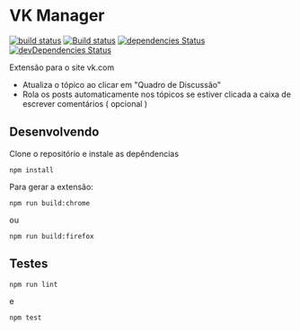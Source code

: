 # VK Manager

[![build status](https://img.shields.io/travis/knoxzin1/vk-manager/master.svg?style=flat-square)](https://travis-ci.org/knoxzin1/vk-manager)
[![Build status](https://ci.appveyor.com/api/projects/status/d5fc977wxepw0h9u/branch/master?svg=true)](https://ci.appveyor.com/project/knoxzin1/vk-manager/branch/master)
[![dependencies Status](https://david-dm.org/knoxzin1/vk-manager/status.svg)](https://david-dm.org/knoxzin1/vk-manager)
[![devDependencies Status](https://david-dm.org/knoxzin1/vk-manager/dev-status.svg)](https://david-dm.org/knoxzin1/vk-manager?type=dev)

Extensão para o site vk.com

* Atualiza o tópico ao clicar em "Quadro de Discussão"
* Rola os posts automaticamente nos tópicos se estiver clicada a caixa de escrever comentários ( opcional )

## Desenvolvendo

Clone o repositório e instale as depêndencias

`npm install`

Para gerar a extensão:

`npm run build:chrome`

ou

`npm run build:firefox`

## Testes

`npm run lint`

e 

`npm test`
